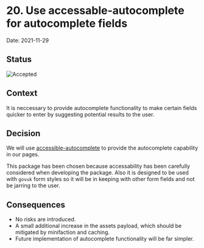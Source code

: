 # 20. Use accessable-autocomplete for autocomplete fields

Date: 2021-11-29

## Status

![Accepted](https://img.shields.io/badge/adr-accepted-green)

## Context

It is neccessary to provide autocomplete functionality to make certain fields quicker to enter by suggesting potential results to the user.

## Decision

We will use [accessible-autocomplete](https://github.com/alphagov/accessible-autocomplete) to provide the autocomplete capability in our pages.

This package has been chosen because accessability has been carefully considered when developing the package.
Also it is designed to be used with `govuk` form styles so it will be in keeping with other form fields
and not be jarring to the user.

## Consequences

- No risks are introduced.
- A small additional increase in the assets payload, which should be mitigated by minifaction and caching.
- Future implementation of autocomplete functionality will be far simpler.
